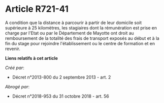 # Article R721-41

A condition que la distance à parcourir à partir de leur domicile soit supérieure à 25 kilomètres, les stagiaires dont la
rémunération est prise en charge par l'Etat ou par le Département de Mayotte ont droit au remboursement de la totalité des
frais de transport exposés au début et à la fin du stage pour rejoindre l'établissement ou le centre de formation et en
revenir.

**Liens relatifs à cet article**

_Créé par_:

  - Décret n°2013-800 du 2 septembre 2013 - art. 2

_Abrogé par_:

  - Décret n°2018-953 du 31 octobre 2018 - art. 56
